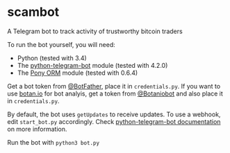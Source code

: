 # scambot
A Telegram bot to track activity of trustworthy bitcoin traders

To run the bot yourself, you will need: 
- Python (tested with 3.4)
- The [python-telegram-bot](https://github.com/python-telegram-bot/python-telegram-bot) module (tested with 4.2.0)
- The [Pony ORM](https://ponyorm.com/) module (tested with 0.6.4)

Get a bot token from [@BotFather](http://telegram.me/BotFather), place it in `credentials.py`. If you want to use [botan.io](http://botan.io/) for bot analyis, get a token from [@Botaniobot](http://telegram.me/Botaniobot) and also place it in `credentials.py`.

By default, the bot uses `getUpdates` to receive updates. To use a webhook, edit `start_bot.py` accordingly. Check [python-telegram-bot documentation](http://pythonhosted.org/python-telegram-bot/telegram.ext.updater.html#telegram.ext.updater.Updater.start_webhook) on more information.

Run the bot with `python3 bot.py`
